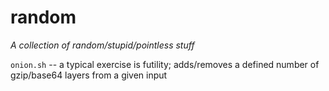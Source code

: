 # random

_A collection of random/stupid/pointless stuff_

`onion.sh` -- a typical exercise is futility; adds/removes a defined number of gzip/base64 layers from a given input 
